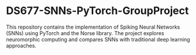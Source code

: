 # DS677-SNNs-PyTorch-GroupProject
This repository contains the implementation of Spiking Neural Networks (SNNs) using PyTorch and the Norse library. The project explores neuromorphic computing and compares SNNs with traditional deep learning approaches.
